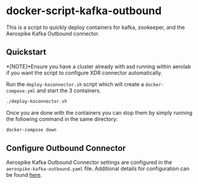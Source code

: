 # docker-script-kafka-outbound
This is a script to quickly deploy containers for kafka, zookeeper, and the Aerospike Kafka Outbound connector.

## Quickstart
*[NOTE]*Ensure you have a cluster already with asd running within aerolab if you want the script to configure XDR connector automatically.

Run the `deploy-koconnector.sh` script which will create a `docker-compose.yml` and start the 3 containers.
```bash
./deploy-koconnector.sh
```
Once you are done with the containers you can stop them by simply running the following command in the same directory:
```bash
docker-compose down
```


## Configure Outbound Connector
Aerospike Kafka Outbound Connector settings are configured in the `aerospike-kafka-outbound.yaml` file. 
Additional details for configuration can be found [here](https://docs.aerospike.com/connect/kafka/from-asdb/configuring).

